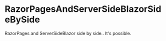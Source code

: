 # RazorPagesAndServerSideBlazorSideBySide
RazorPages and ServerSideBlazor side by side.. It's possible.
